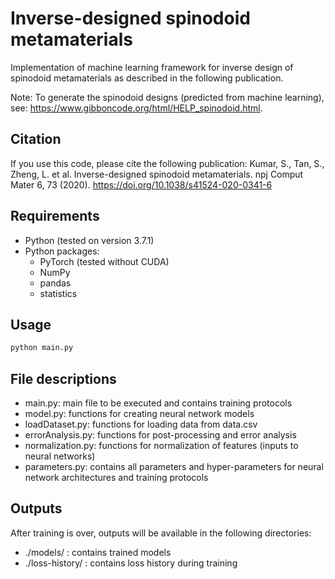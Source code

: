 # Inverse-designed spinodoid metamaterials
Implementation of machine learning framework for inverse design of spinodoid metamaterials as described in the following publication.

Note: To generate the spinodoid designs (predicted from machine learning), see: https://www.gibboncode.org/html/HELP_spinodoid.html.

## Citation
If you use this code, please cite the following publication:
Kumar, S., Tan, S., Zheng, L. et al. Inverse-designed spinodoid metamaterials. npj Comput Mater 6, 73 (2020). https://doi.org/10.1038/s41524-020-0341-6

## Requirements

- Python (tested on version 3.7.1)
- Python packages:
    - PyTorch (tested without CUDA)
    - NumPy
    - pandas
    - statistics

## Usage

```sh
python main.py
```

## File descriptions
- main.py: main file to be executed and contains training protocols
- model.py: functions for creating neural network models
- loadDataset.py: functions for loading data from data.csv
- errorAnalysis.py: functions for post-processing and error analysis
- normalization.py: functions for normalization of features (inputs to neural networks)
- parameters.py: contains all parameters and hyper-parameters for neural network architectures and training protocols

## Outputs
After training is over, outputs will be available in the following directories:
- ./models/ : contains trained models
- ./loss-history/ : contains loss history during training

